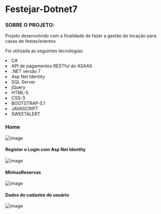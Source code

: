 ﻿# Festejar-Dotnet7

 ### SOBRE O PROJETO:
<p>Projeto desenvolvido com a finalidade de fazer a gestão de locação para casas de festas/eventos</p>
<p>Foi utilizada as seguintes tecnologias:</p>
<li>C#</li>
<li>API de pagamentos RESTful do ASAAS</li>
<li>.NET versão 7</li>
<li>Asp Net Identity</li>
<li>SQL Server</li>
<li>jQuery</li>
<li>HTML-5</li>
<li>CSS-3</li>
<li>BOOTSTRAP-5.1</li>
<li>JAVASCRIPT</li>
<li>SWEETALERT</li>


### Home

![image](https://github.com/marcelo-peruzzo/Festejar-Dotnet7/assets/39166422/b964b4f1-9679-4144-add7-ac2c8d475870)


#### Register e Login com Asp Net Identity

![image](https://github.com/marcelo-peruzzo/Festejar-Dotnet7/assets/39166422/89e2908d-0d4f-476c-a60a-2ab023781773)


#### MinhasReservas

![image](https://github.com/marcelo-peruzzo/Festejar-Dotnet7/assets/39166422/b06c1af1-0a6d-4db0-a793-6d3e9fe1122f)



#### Dados do cadastro do usuário
![image](https://github.com/marcelo-peruzzo/Festejar-Dotnet7/assets/39166422/64105b24-7ab6-4051-8612-4ef27f8fd984)


